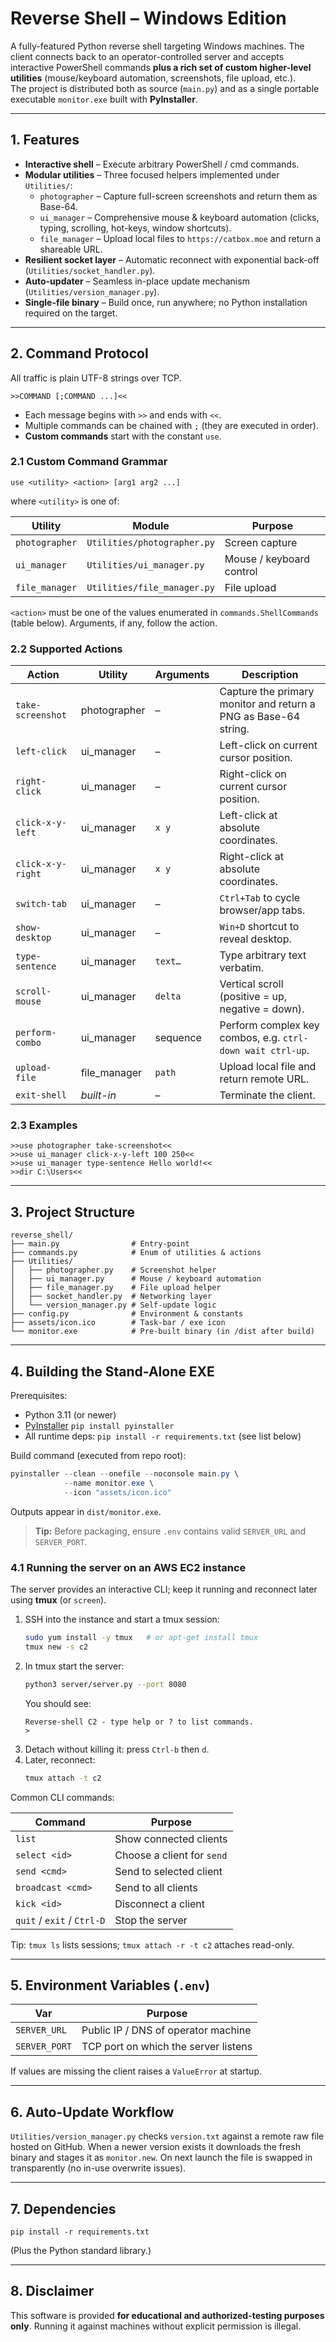# Reverse Shell – Windows Edition

A fully-featured Python reverse shell targeting Windows machines. The client connects back to an operator-controlled server and accepts interactive PowerShell commands **plus a rich set of custom higher-level utilities** (mouse/keyboard automation, screenshots, file upload, etc.).  
The project is distributed both as source (`main.py`) and as a single portable executable `monitor.exe` built with **PyInstaller**.

---

## 1. Features

-   **Interactive shell** – Execute arbitrary PowerShell / cmd commands.
-   **Modular utilities** – Three focused helpers implemented under `Utilities/`:
    -   `photographer` – Capture full-screen screenshots and return them as Base-64.
    -   `ui_manager` – Comprehensive mouse & keyboard automation (clicks, typing, scrolling, hot-keys, window shortcuts).
    -   `file_manager` – Upload local files to `https://catbox.moe` and return a shareable URL.
-   **Resilient socket layer** – Automatic reconnect with exponential back-off (`Utilities/socket_handler.py`).
-   **Auto-updater** – Seamless in-place update mechanism (`Utilities/version_manager.py`).
-   **Single-file binary** – Build once, run anywhere; no Python installation required on the target.

---

## 2. Command Protocol

All traffic is plain UTF-8 strings over TCP.

```
>>COMMAND [;COMMAND ...]<<
```

-   Each message begins with `>>` and ends with `<<`.
-   Multiple commands can be chained with `;` (they are executed in order).
-   **Custom commands** start with the constant `use`.

### 2.1 Custom Command Grammar

```
use <utility> <action> [arg1 arg2 ...]
```

where `<utility>` is one of:

| Utility        | Module                      | Purpose                  |
| -------------- | --------------------------- | ------------------------ |
| `photographer` | `Utilities/photographer.py` | Screen capture           |
| `ui_manager`   | `Utilities/ui_manager.py`   | Mouse / keyboard control |
| `file_manager` | `Utilities/file_manager.py` | File upload              |

`<action>` must be one of the values enumerated in `commands.ShellCommands` (table below). Arguments, if any, follow the action.

### 2.2 Supported Actions

| Action            | Utility      | Arguments | Description                                                     |
| ----------------- | ------------ | --------- | --------------------------------------------------------------- |
| `take-screenshot` | photographer | –         | Capture the primary monitor and return a PNG as Base-64 string. |
| `left-click`      | ui_manager   | –         | Left-click on current cursor position.                          |
| `right-click`     | ui_manager   | –         | Right-click on current cursor position.                         |
| `click-x-y-left`  | ui_manager   | `x y`     | Left-click at absolute coordinates.                             |
| `click-x-y-right` | ui_manager   | `x y`     | Right-click at absolute coordinates.                            |
| `switch-tab`      | ui_manager   | –         | `Ctrl+Tab` to cycle browser/app tabs.                           |
| `show-desktop`    | ui_manager   | –         | `Win+D` shortcut to reveal desktop.                             |
| `type-sentence`   | ui_manager   | `text…`   | Type arbitrary text verbatim.                                   |
| `scroll-mouse`    | ui_manager   | `delta`   | Vertical scroll (positive = up, negative = down).               |
| `perform-combo`   | ui_manager   | sequence  | Perform complex key combos, e.g. `ctrl-down wait ctrl-up`.      |
| `upload-file`     | file_manager | `path`    | Upload local file and return remote URL.                        |
| `exit-shell`      | _built-in_   | –         | Terminate the client.                                           |

### 2.3 Examples

```
>>use photographer take-screenshot<<
>>use ui_manager click-x-y-left 100 250<<
>>use ui_manager type-sentence Hello world!<<
>>dir C:\Users<<
```

---

## 3. Project Structure

```
reverse_shell/
├── main.py                # Entry-point
├── commands.py            # Enum of utilities & actions
├── Utilities/
│   ├── photographer.py    # Screenshot helper
│   ├── ui_manager.py      # Mouse / keyboard automation
│   ├── file_manager.py    # File upload helper
│   ├── socket_handler.py  # Networking layer
│   └── version_manager.py # Self-update logic
├── config.py              # Environment & constants
├── assets/icon.ico        # Task-bar / exe icon
└── monitor.exe            # Pre-built binary (in /dist after build)
```

---

## 4. Building the Stand-Alone EXE

Prerequisites:

-   Python 3.11 (or newer)
-   [PyInstaller](https://pyinstaller.org/) `pip install pyinstaller`
-   All runtime deps: `pip install -r requirements.txt` (see list below)

Build command (executed from repo root):

```powershell
pyinstaller --clean --onefile --noconsole main.py \
            --name monitor.exe \
            --icon "assets/icon.ico"
```

Outputs appear in `dist/monitor.exe`.

> **Tip:** Before packaging, ensure `.env` contains valid `SERVER_URL` and `SERVER_PORT`.

### 4.1 Running the server on an AWS EC2 instance

The server provides an interactive CLI; keep it running and reconnect later using **tmux** (or `screen`).

1. SSH into the instance and start a tmux session:
    ```bash
    sudo yum install -y tmux   # or apt-get install tmux
    tmux new -s c2
    ```
2. In tmux start the server:
    ```bash
    python3 server/server.py --port 8080
    ```
    You should see:
    ```
    Reverse-shell C2 - type help or ? to list commands.
    >
    ```
3. Detach without killing it: press `Ctrl-b` then `d`.
4. Later, reconnect:
    ```bash
    tmux attach -t c2
    ```

Common CLI commands:

| Command                    | Purpose                    |
| -------------------------- | -------------------------- |
| `list`                     | Show connected clients     |
| `select <id>`              | Choose a client for `send` |
| `send <cmd>`               | Send to selected client    |
| `broadcast <cmd>`          | Send to all clients        |
| `kick <id>`                | Disconnect a client        |
| `quit` / `exit` / `Ctrl-D` | Stop the server            |

Tip: `tmux ls` lists sessions; `tmux attach -r -t c2` attaches read-only.

---

## 5. Environment Variables (`.env`)

| Var           | Purpose                              |
| ------------- | ------------------------------------ |
| `SERVER_URL`  | Public IP / DNS of operator machine  |
| `SERVER_PORT` | TCP port on which the server listens |

If values are missing the client raises a `ValueError` at startup.

---

## 6. Auto-Update Workflow

`Utilities/version_manager.py` checks `version.txt` against a remote raw file hosted on GitHub. When a newer version exists it downloads the fresh binary and stages it as `monitor.new`. On next launch the file is swapped in transparently (no in-use overwrite issues).

---

## 7. Dependencies

```
pip install -r requirements.txt
```

(Plus the Python standard library.)

---

## 8. Disclaimer

This software is provided **for educational and authorized-testing purposes only**. Running it against machines without explicit permission is illegal.
